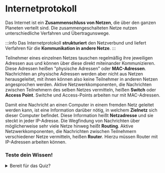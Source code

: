 # Internetprotokoll

Das Internet ist ein **Zusammenschluss von Netzen**, die über den ganzen Planeten verteilt sind. Die zusammengeschalteten Netze nutzen unterschiedliche Verfahren und Übertragunswege.

:::info
Das Internetprotokoll **strukturiert** den Netzverbund und liefert Verfahren für die **Kommunikation in andere Netze**.
:::

Teilnehmer eines einzelnen Netzes tauschen regelmäßig ihre jeweiligen Adressen aus und können über diese direkt miteinander Kommunizieren. Diese Adressen heißen "physische Adressen" oder **MAC-Adressen**. Nachrichten an physische Adressen werden aber nicht aus Netzen herausgeleitet, mit ihnen können also keine Teilnehmer in anderen Netzen angesprochen werden. Aktive Netzwerkkomponenten, die Nachrichten zwischen Teilnehmern des selben Netzes vermitteln, heißen **Switch** oder **Access Point**. Switche und Access-Points arbeiten nur mit MAC-Adressen.

Damit eine Nachricht an einen Computer in einem fremden Netz geleitet werden kann, ist eine Information darüber nötig, in welchem **Zielnetz** sich dieser Computer befindet. Diese Information heißt **Netzadresse** und sie steckt in jeder IP-Adresse. Die Wegfindung von Nachrichten über möglicherweise sehr viele Netze hinweg heißt **Routing**. Aktive Netzwerkkomponenten, die Nachrichten zwischen Teilnehmern verschiedener Netze vermitteln, heißen **Router**. Hierzu müssen Router mit IP-Adressen arbeiten können. 

### Teste dein Wissen!

<details>
  <summary>Bereit für das Quiz?</summary>

import Quiz from '@site/src/components/Quiz';

<Quiz
  questions={[
    {
      question: "Wo sind Netzadressen codiert?",
      answers: [
        { text: "Festplatte", isCorrect: false },
        { text: "IP-Adresse", isCorrect: true },
        { text: "MAC-Adresse", isCorrect: false },
        { text: "Netzwerk-Chip", isCorrect: false }
      ],
    },
    {
      question: "Welches Protokoll ermöglicht die netzübergreifende Kommunikation?",
      answers: [
        { text: "HTTP", isCorrect: false },
        { text: "Ethernet", isCorrect: false },
        { text: "WLAN", isCorrect: false },
        { text: "IP", isCorrect: true }
      ],
    },
    {
      question: "Welche Adressen sind prinzipiell aus anderen Netzen erreichbar?",
      answers: [
        { text: "Speicheradressen", isCorrect: false },
        { text: "MAC-Adressen", isCorrect: false },
        { text: "IP-Adressen", isCorrect: true },
        { text: "Loopback-Adressen", isCorrect: false }
      ],
    },
    {
      question: "Welche Adressen sind prinzipiell nicht aus anderen Netzen erreichbar?",
      answers: [
        { text: "MAC-Adressen", isCorrect: true },
        { text: "E-Mail-Adressen", isCorrect: false },
        { text: "DNS-Namen", isCorrect: false },
        { text: "IP-Adressen", isCorrect: false }
      ],
    },
    {
      question: "Welche Geräte vermitteln Nachrichten im selben Netz?",
      answers: [
        { text: "Router", isCorrect: false },
        { text: "Access-Points", isCorrect: true },
        { text: "Switche", isCorrect: true },
        { text: "Firewalls", isCorrect: false }
      ],
    },
    {
      question: "Welche Geräte vermitteln Nachrichten in fremde Netze?",
      answers: [
        { text: "Switche", isCorrect: false },
        { text: "Router", isCorrect: true },
        { text: "Access-Points", isCorrect: false },
        { text: "Hubs", isCorrect: false }
      ],
    },
    {
      question: "Mit welchen Adressen arbeiten Switche?",
      answers: [
        { text: "IP-Adressen", isCorrect: false },
        { text: "Raumnummern", isCorrect: false },
        { text: "MAC-Adressen", isCorrect: true },
        { text: "Subnetz-Masken", isCorrect: false }
      ],
    },
    {
      question: "Mit welchen Adressen arbeiten Access-Points?",
      answers: [
        { text: "MAC-Adressen", isCorrect: true },
        { text: "IP-Adressen", isCorrect: false },
        { text: "Vornamen", isCorrect: false },
        { text: "DNS-Namen", isCorrect: false }
      ],
    },
    {
      question: "Mit welchen Adressen arbeiten Router vor allem?",
      answers: [
        { text: "MAC-Adressen", isCorrect: false },
        { text: "Ports", isCorrect: false },
        { text: "IP-Adressen", isCorrect: true },
        { text: "Hausnummern", isCorrect: false }
      ],
    },
    {
      question: "Welches Protokoll liefert Verfahren zur Kommunikation in andere Netze?",
      answers: [
        { text: "TCP", isCorrect: false },
        { text: "HTTP", isCorrect: false },
        { text: "FTP", isCorrect: false },
        { text: "IP", isCorrect: true }
      ],
    },
  ]}
/>

</details>
